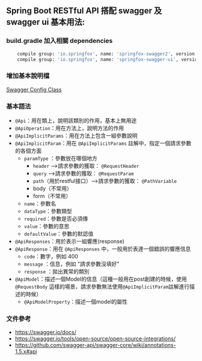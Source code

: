 Spring Boot RESTful API 搭配 swagger 及 swagger ui 基本用法:
---
### build.gradle 加入相關 dependencies
```bash
	compile group: 'io.springfox', name: 'springfox-swagger2', version: '2.9.2'
	compile group: 'io.springfox', name: 'springfox-swagger-ui', version: '2.9.2'
```

### 增加基本說明檔
[Swagger Config Class](src/tw/noah/spring/boot/api/example/config/SwaggerConfig)

### 基本語法
- `@Api`：用在類上，說明該類別的作用，基本上無用途
- `@ApiOperation`：用在方法上，說明方法的作用
- `@ApiImplicitParams`：用在方法上包含一組參數說明
- `@ApiImplicitParam`：用在 `@ApiImplicitParams` 註解中，指定一個請求參數的各個方面
  - `paramType` ：參數放在哪個地方
    - `header` -->請求參數的獲取： `@RequestHeader`
    - `query` -->請求參數的獲取： `@RequestParam` 
    - `path`（用於restful接口）-->請求參數的獲取： `@PathVariable`
    - body（不常用） 
    - form（不常用） 
  - `name`：參數名
  - `dataType`：參數類型
  - `required`：參數是否必須傳
  - `value`：參數的意思
  - `defaultValue`：參數的默認值
- `@ApiResponses`：用於表示一組響應(response)
- `@ApiResponse`：用在 `@ApiResponses` 中，一般用於表達一個錯誤的響應信息
  - `code`：數字，例如 400 
  - `message` ：信息，例如 "請求參數沒填好" 
  - `response` ：拋出異常的類別
- `@ApiModel`：描述一個Model的信息（這種一般用在post創建的時候，使用 `@RequestBody` 這樣的場景，請求參數無法使用`@ApiImplicitParam`註解進行描述的時候） 
  - `@ApiModelProperty`：描述一個model的屬性
  
 
### 文件參考
 - https://swagger.io/docs/
 - https://swagger.io/tools/open-source/open-source-integrations/
 - https://github.com/swagger-api/swagger-core/wiki/annotations-1.5.x#api